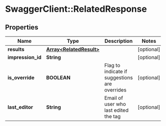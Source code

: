 # SwaggerClient::RelatedResponse

## Properties
Name | Type | Description | Notes
------------ | ------------- | ------------- | -------------
**results** | [**Array&lt;RelatedResult&gt;**](RelatedResult.md) |  | [optional] 
**impression_id** | **String** |  | [optional] 
**is_override** | **BOOLEAN** | Flag to indicate if suggestions are overrides | [optional] 
**last_editor** | **String** | Email of user who last edited the tag | [optional] 


